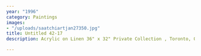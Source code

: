 ```yaml
---
year: "1996"
category: Paintings
images:
- "/uploads/saatchiartjan27350.jpg"
title: Untitled 42-17
description: Acrylic on Linen 36" x 32" Private Collection , Toronto, Ontario

---
```

